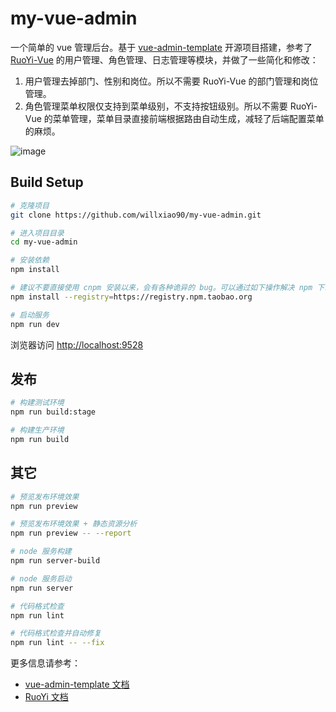 # my-vue-admin

一个简单的 vue 管理后台。基于 [vue-admin-template](https://github.com/PanJiaChen/vue-admin-template) 开源项目搭建，参考了 [RuoYi-Vue](https://gitee.com/y_project/RuoYi-Vue) 的用户管理、角色管理、日志管理等模块，并做了一些简化和修改：
1. 用户管理去掉部门、性别和岗位。所以不需要 RuoYi-Vue 的部门管理和岗位管理。
2. 角色管理菜单权限仅支持到菜单级别，不支持按钮级别。所以不需要 RuoYi-Vue 的菜单管理，菜单目录直接前端根据路由自动生成，减轻了后端配置菜单的麻烦。

![image](https://github.com/willxiao90/my-vue-admin/raw/master/doc/snapshots/1.png)

## Build Setup

```bash
# 克隆项目
git clone https://github.com/willxiao90/my-vue-admin.git

# 进入项目目录
cd my-vue-admin

# 安装依赖
npm install

# 建议不要直接使用 cnpm 安装以来，会有各种诡异的 bug。可以通过如下操作解决 npm 下载速度慢的问题
npm install --registry=https://registry.npm.taobao.org

# 启动服务
npm run dev
```

浏览器访问 [http://localhost:9528](http://localhost:9528)

## 发布

```bash
# 构建测试环境
npm run build:stage

# 构建生产环境
npm run build
```

## 其它

```bash
# 预览发布环境效果
npm run preview

# 预览发布环境效果 + 静态资源分析
npm run preview -- --report

# node 服务构建
npm run server-build

# node 服务启动
npm run server

# 代码格式检查
npm run lint

# 代码格式检查并自动修复
npm run lint -- --fix
```

更多信息请参考： 
- [vue-admin-template 文档](https://panjiachen.github.io/vue-element-admin-site/zh/)
- [RuoYi 文档](http://doc.ruoyi.vip/)
